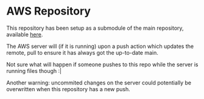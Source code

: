 # AWS Repository

This repository has been setup as a submodule of the main repository, available [here](https://github.com/Diegovano/BalanceBug23).

The AWS server will (if it is running) upon a push action which updates the remote, pull to ensure it has always got the up-to-date main.

Not sure what will happen if someone pushes to this repo while the server is running files though :|

Another warning: uncommited changes on the server could potentially be overwritten when this repository has a new push.
